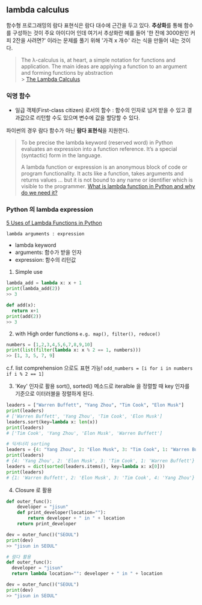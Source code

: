 ## lambda calculus

함수형 프로그래밍의 람다 표현식은 람다 대수에 근간을 두고 있다. **추상화**를 통해 함수를 구성하는 것이 주요 아이디어 인데 여기서 추상화란 예를 들어 '한 잔에 3000원인 커피 2잔을 사려면?' 이라는 문제를 풀기 위해 '가격 x 개수' 라는 식을 만들어 내는 것이다.

> The λ-calculus is, at heart, a simple notation for functions and application. The main ideas are applying a function to an argument and forming functions by abstraction <br> > [The Lambda Calculus](https://plato.stanford.edu/entries/lambda-calculus/)

### 익명 함수

- 일급 객체(First-class citizen) 로서의 함수
  : 함수의 인자로 넘겨 받을 수 있고 결과값으로 리턴할 수도 있으며 변수에 값을 할당할 수 있다.

파이썬의 경우 람다 함수가 아닌 **람다 표현식**을 지원한다.

> To be precise the lambda keyword (reserved word) in Python evaluates an expression into a function reference. It’s a special (syntactic) form in the language.
>
> A lambda function or expression is an anonymous block of code or program functionality. It acts like a function, takes arguments and returns values ... but it is not bound to any name or identifier which is visible to the programmer.
> [What is lambda function in Python and why do we need it?](https://www.quora.com/What-is-lambda-function-in-Python-and-why-do-we-need-it)

### Python 의 lambda expression

[5 Uses of Lambda Functions in Python](https://medium.com/techtofreedom/5-uses-of-lambda-functions-in-python-97c7c1a87244)

`lambda arguments : expression`

- lambda keyword
- arguments: 함수가 받을 인자
- expression: 함수의 리턴값

1. Simple use

```python
lambda_add = lambda x: x + 1
print(lambda_add(2))
>> 3

def add(x):
  return x+1
print(add(2))
>> 3
```

2. with High order functions
   `e.g. map(), filter(), reduce()`

```python
numbers = [1,2,3,4,5,6,7,8,9,10]
print(list(filter(lambda x: x % 2 == 1, numbers)))
>> [1, 3, 5, 7, 9]
```

c.f. list comprehension 으로도 표현 가능!
`odd_numbers = [i for i in numbers if i % 2 == 1]`

3. 'Key' 인자로 활용
   sort(), sorted() 메소드로 iteralble 을 정렬할 때 key 인자를 기준으로 이터러블을 정렬하게 된다.

```python
leaders = ["Warren Buffett", "Yang Zhou", "Tim Cook", "Elon Musk"]
print(leaders)
# ['Warren Buffett', 'Yang Zhou', 'Tim Cook', 'Elon Musk']
leaders.sort(key=lambda x: len(x))
print(leaders)
# ['Tim Cook', 'Yang Zhou', 'Elon Musk', 'Warren Buffett']

# 딕셔너리 sorting
leaders = {4: "Yang Zhou", 2: "Elon Musk", 3: "Tim Cook", 1: "Warren Buffett"}
print(leaders)
# {4: 'Yang Zhou', 2: 'Elon Musk', 3: 'Tim Cook', 1: 'Warren Buffett'}
leaders = dict(sorted(leaders.items(), key=lambda x: x[0]))
print(leaders)
# {1: 'Warren Buffett', 2: 'Elon Musk', 3: 'Tim Cook', 4: 'Yang Zhou'}
```

4. Closure 로 활용

```python
def outer_func():
    developer = "jisun"
    def print_developer(location=""):
        return developer + " in " + location
    return print_developer

dev = outer_func()("SEOUL")
print(dev)
>> "jisun in SEOUL"

# 람다 활용
def outer_func():
  developer = "jisun"
  return lambda location="": developer + " in " + location

dev = outer_func()("SEOUL")
print(dev)
>> "jisun in SEOUL"
```
